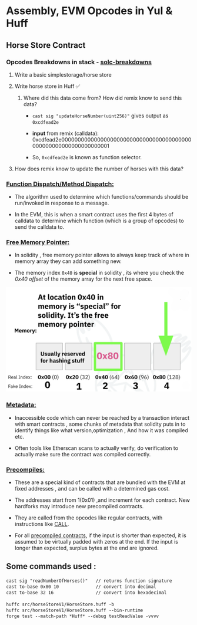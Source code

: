 # Assembly, EVM Opcodes in Yul &amp; Huff

## Horse Store Contract 
### Opcodes Breakdowns in stack - [solc-breakdowns](https://github.com/adityaxxz/assembly-opcodes/blob/main/breakdowns/solc-breakdowns.c%2B%2B)

1. Write a basic simplestorage/horse store

2. Write horse store in Huff ✅
    1. Where did this data come from? How did remix know to send this data?

        - `cast sig "updateHorseNumber(uint256)"` gives output as `0xcdfead2e` 

        - **input** from remix (calldata): 0xcdfead2e0000000000000000000000000000000000000000000000000000000000000001

        - So, `0xcdfead2e` is known as function selector.

2. How does remix know to update the number of horses with this data?


### <ins>Function Dispatch/Method Dispatch:</ins> 
- The algorithm used to determine which functions/commands should be run/invoked in response to a message.

- In the EVM, this is when a smart contract uses the first 4 bytes of calldata to determine which function (which is a group of opcodes) to send the calldata to.


### <ins>Free Memory Pointer:</ins> 
- In solidity , free memory pointer allows to always keep track of where in memory array they can add something new.

- The memory index `0x40` is **special** in solidity , its where you check the *0x40 offset* of the memory array for the next free space.

<p align="center">
<img src="./diagrams/free_mem_pointer.png" width="700"
<br/>

### <ins>Metadata: </ins>
- Inaccessible code which can never be reached by a transaction interact with smart contracts , some chunks of metadata that solidity puts in to identify things like what version,optimization , And how it was compiled etc.

- Often tools like Etherscan scans to actually verify, do verification to actually make sure the contract was compiled correctly.

### <ins>Precompiles: </ins>

- These are a special kind of contracts that are bundled with the EVM at fixed addresses , and can be called with a determined gas cost.

- The addresses start from 1(0x01) ,and increment for each contract. New hardforks may introduce new precompiled contracts.

- They are called from the opcodes like regular contracts, with instructions like [CALL](https://www.evm.codes/#F1).

- For all [precompiled contracts](https://www.evm.codes/precompiled), if the input is shorter than expected, it is assumed to be virtually padded with zeros at the end. If the input is longer than expected, surplus bytes at the end are ignored.


## Some commands used : 
```
cast sig "readNumberOfHorses()"   // returns function signature
cast to-base 0x80 10              // convert into decimal 
cast to-base 32 16                // convert into hexadecimal      

huffc src/horseStoreV1/HorseStore.huff -b
huffc src/horseStoreV1/HorseStore.huff --bin-runtime
forge test --match-path *Huff* --debug testReadValue -vvvv

```
